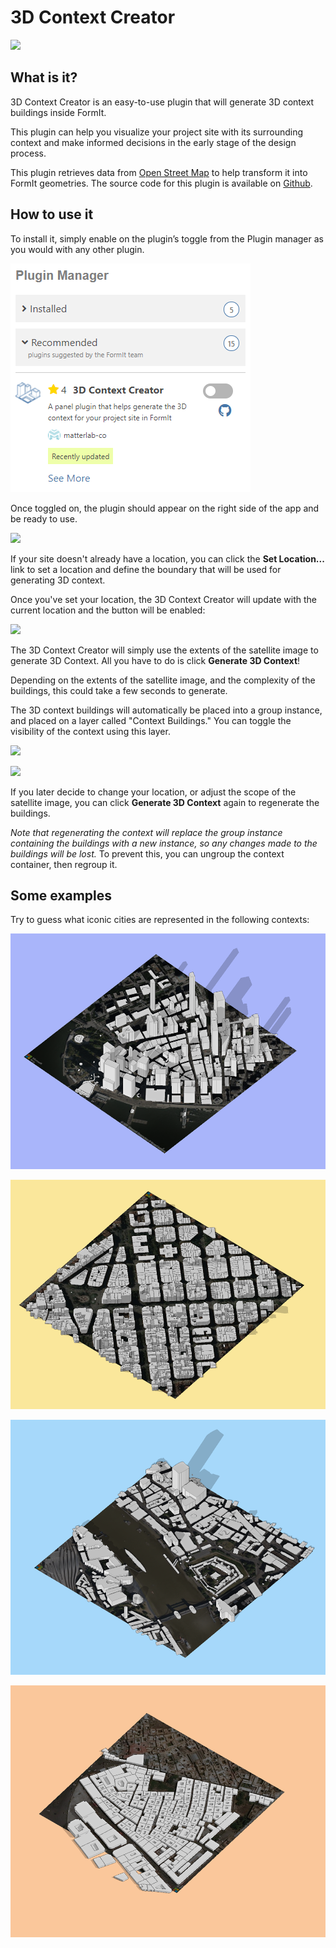 # 3D Context Creator

![](<../../.gitbook/assets/3D Context Creator\_new.gif>)

## What is it?

3D Context Creator is an easy-to-use plugin that will generate 3D context buildings inside FormIt.&#x20;

This plugin can help you visualize your project site with its surrounding context and make informed decisions in the early stage of the design process.

This plugin retrieves data from [Open Street Map](https://www.openstreetmap.org/about) to help transform it into FormIt geometries. The source code for this plugin is available on [Github](https://github.com/matterlab-co/FormIt-Context-Plugin).

## How to use it

To install it, simply enable on the plugin’s toggle from the Plugin manager as you would with any other plugin.

![](../../.gitbook/assets/contextcreator3.png)

Once toggled on, the plugin should appear on the right side of the app and be ready to use.

![](<../../.gitbook/assets/3D Context Creator new\_no location (1).png>)

If your site doesn't already have a location, you can click the **Set Location...** link to set a location and define the boundary that will be used for generating 3D context.

Once you've set your location, the 3D Context Creator will update with the current location and the button will be enabled:

![](<../../.gitbook/assets/3D Context Creator new\_with location.png>)

The 3D Context Creator will simply use the extents of the satellite image to generate 3D Context. All you have to do is click **Generate 3D Context**!

Depending on the extents of the satellite image, and the complexity of the buildings, this could take a few seconds to generate.

The 3D context buildings will automatically be placed into a group instance, and placed on a layer called "Context Buildings." You can toggle the visibility of the context using this layer.

![](<../../.gitbook/assets/3D Context Creator\_layers.png>)

![](<../../.gitbook/assets/3D Context Creator\_NYC.png>)

If you later decide to change your location, or adjust the scope of the satellite image, you can click **Generate 3D Context** again to regenerate the buildings.&#x20;

_Note that regenerating the context will replace the group instance containing the buildings with a new instance, so any changes made to the buildings will be lost._ To prevent this, you can ungroup the context container, then regroup it.

## **Some examples**

Try to guess what iconic cities are represented in the following contexts:

![](<../../.gitbook/assets/image (2) (1).png>)

![](<../../.gitbook/assets/image (34).png>)

![](<../../.gitbook/assets/image (13) (1) (1).png>)

![](<../../.gitbook/assets/image (59).png>)
